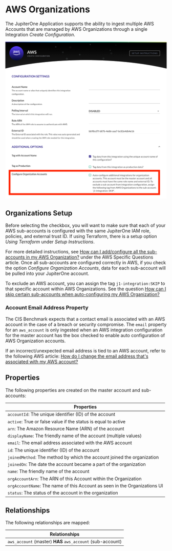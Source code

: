 # AWS Organizations

The JupiterOne Application supports the ability to ingest multiple AWS Accounts
that are managed by AWS Organizations through a single Integration *Create Configuration*. 

![aws-organizations-configure-checkbox](../../../assets/aws-organizations-configure-checkbox.png)

## Organizations Setup

Before selecting the checkbox, you will want to make sure that each of your AWS
sub-accounts is configured with the same JupiterOne IAM role, policies, and
external trust ID. If using Terraform, there is a setup option *Using Terraform*
under *Setup Instructions*. 

For more detailed instructions, see 
[How can I add/configure all the sub-accounts in my AWS Organization?](https://support.jupiterone.io/hc/en-us/articles/360026412494-AWS-Specific-Questions#howcaniaddconfigureallthesubaccountsinmyawsorganization)
under the AWS Specific Questions article. Once all sub-accounts are configured 
correctly in AWS, if you check the option *Configure Organization Accounts*, 
data for each sub-account will be pulled into your JupiterOne account.

To exclude an AWS account, you can assign the tag `j1-integration:SKIP` to that 
specific account within AWS Organizations. See the question 
[How can I skip certain sub-accounts when auto-configuring my AWS Organization?](https://support.jupiterone.io/hc/en-us/articles/360026412494-AWS-Specific-Questions#howcaniskipcertainsubaccountswhenautoconfiguringmyawsorganization)

### Account Email Address Property 

The CIS Benchmark expects that a contact email is associated with an AWS account
in the case of a breach or security compromise. The `email` property for an
`aws_account` is only ingested when an AWS integration configuration for the master account has the box checked to enable auto configuration of AWS Organization accounts. 

If an incorrect/unexpected email address is tied to an AWS account, refer to the following AWS article: 
[How do I change the email address that's associated with my AWS account?](https://aws.amazon.com/premiumsupport/knowledge-center/change-email-address/)

## Properties 

The following properties are created on the master account and sub-accounts:

| Properties                                                                |
| ------------------------------------------------------------------------- |
| `accountId`: The unique identifier (ID) of the account                    |
| `active`: True or false value if the status is equal to active            |
| `arn`: The Amazon Resource Name (ARN) of the account                      |
| `displayName`: The friendly name of the account (multiple values)         |
| `email`: The email address associated with the AWS account                |
| `id`: The unique identifier (ID) of the account                           |
| `joinedMethod`: The method by which the account joined the organization   |
| `joinedOn`: The date the account became a part of the organization        |
| `name`: The friendly name of the account                                  |
| `orgAccountArn`: The ARN of this Account within the Organization           |
| `orgAccountName`: The name of this Account as seen in the Organizations UI |
| `status`: The status of the account in the organization                   |

## Relationships 

The following relationships are mapped:

| Relationships                                                             |
| ------------------------------------------------------------------------- |
| `aws_account` (master) **HAS** `aws_account` (sub-account)                |
